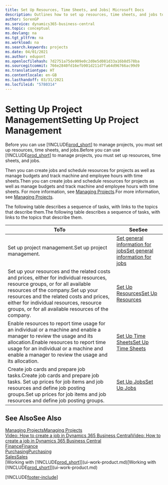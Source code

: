 ```yaml
---
title: Set Up Resources, Time Sheets, and Jobs| Microsoft Docs
description: Outlines how to set up resources, time sheets, and jobs to manage projects.
author: SorenGP
ms.service: dynamics365-business-central
ms.topic: conceptual
ms.devlang: na
ms.tgt_pltfrm: na
ms.workload: na
ms.search.keywords: projects
ms.date: 04/01/2021
ms.author: edupont
ms.openlocfilehash: 7d2751a75de909e0c2d0e5d081d33a16b8d578ba
ms.sourcegitcommit: 766e2840fd16efb901d211d7fa64d96766ac99d9
ms.translationtype: HT
ms.contentlocale: en-GB
ms.lasthandoff: 03/31/2021
ms.locfileid: "5780314"
---
```

# <a name="setting-up-project-management"></a><span data-ttu-id="2bef6-103">Setting Up Project Management</span><span class="sxs-lookup"><span data-stu-id="2bef6-103">Setting Up Project Management</span></span>
<span data-ttu-id="2bef6-104">Before you can use [!INCLUDE[prod_short](includes/prod_short.md)] to manage projects, you must set up resources, time sheets, and jobs.</span><span class="sxs-lookup"><span data-stu-id="2bef6-104">Before you can use [!INCLUDE[prod_short](includes/prod_short.md)] to manage projects, you must set up resources, time sheets, and jobs.</span></span>

<span data-ttu-id="2bef6-105">Then you can create jobs and schedule resources for projects as well as manage budgets and track machine and employee hours with time sheets.</span><span class="sxs-lookup"><span data-stu-id="2bef6-105">Then you can create jobs and schedule resources for projects as well as manage budgets and track machine and employee hours with time sheets.</span></span> <span data-ttu-id="2bef6-106">For more information, see [Managing Projects](projects-manage-projects.md).</span><span class="sxs-lookup"><span data-stu-id="2bef6-106">For more information, see [Managing Projects](projects-manage-projects.md).</span></span>  

<span data-ttu-id="2bef6-107">The following table describes a sequence of tasks, with links to the topics that describe them.</span><span class="sxs-lookup"><span data-stu-id="2bef6-107">The following table describes a sequence of tasks, with links to the topics that describe them.</span></span>

| <span data-ttu-id="2bef6-108">To</span><span class="sxs-lookup"><span data-stu-id="2bef6-108">To</span></span> | <span data-ttu-id="2bef6-109">See</span><span class="sxs-lookup"><span data-stu-id="2bef6-109">See</span></span> |
| --- | --- |
| <span data-ttu-id="2bef6-110">Set up project management.</span><span class="sxs-lookup"><span data-stu-id="2bef6-110">Set up project management.</span></span>|[<span data-ttu-id="2bef6-111">Set general information for jobs</span><span class="sxs-lookup"><span data-stu-id="2bef6-111">Set general information for jobs</span></span>](projects-how-setup-jobs.md#to-set-general-information-for-jobs)|
| <span data-ttu-id="2bef6-112">Set up your resources and the related costs and prices, either for individual resources, resource groups, or for all available resources of the company.</span><span class="sxs-lookup"><span data-stu-id="2bef6-112">Set up your resources and the related costs and prices, either for individual resources, resource groups, or for all available resources of the company.</span></span> |[<span data-ttu-id="2bef6-113">Set Up Resources</span><span class="sxs-lookup"><span data-stu-id="2bef6-113">Set Up Resources</span></span>](projects-how-setup-resources.md) |
| <span data-ttu-id="2bef6-114">Enable resources to report time usage for an individual or a machine and enable a manager to review the usage and its allocation.</span><span class="sxs-lookup"><span data-stu-id="2bef6-114">Enable resources to report time usage for an individual or a machine and enable a manager to review the usage and its allocation.</span></span> |[<span data-ttu-id="2bef6-115">Set Up Time Sheets</span><span class="sxs-lookup"><span data-stu-id="2bef6-115">Set Up Time Sheets</span></span>](projects-how-setup-time-sheets.md) |
| <span data-ttu-id="2bef6-116">Create job cards and prepare job tasks.</span><span class="sxs-lookup"><span data-stu-id="2bef6-116">Create job cards and prepare job tasks.</span></span> <span data-ttu-id="2bef6-117">Set up prices for job items and job resources and define job posting groups.</span><span class="sxs-lookup"><span data-stu-id="2bef6-117">Set up prices for job items and job resources and define job posting groups.</span></span> |[<span data-ttu-id="2bef6-118">Set Up Jobs</span><span class="sxs-lookup"><span data-stu-id="2bef6-118">Set Up Jobs</span></span>](projects-how-setup-jobs.md) |

## <a name="see-also"></a><span data-ttu-id="2bef6-119">See Also</span><span class="sxs-lookup"><span data-stu-id="2bef6-119">See Also</span></span>

[<span data-ttu-id="2bef6-120">Managing Projects</span><span class="sxs-lookup"><span data-stu-id="2bef6-120">Managing Projects</span></span>](projects-manage-projects.md)  
[<span data-ttu-id="2bef6-121">Video: How to create a job in Dynamics 365 Business Central</span><span class="sxs-lookup"><span data-stu-id="2bef6-121">Video: How to create a job in Dynamics 365 Business Central</span></span>](https://www.youtube.com/watch?v=VqaPWr7BWmw)  
[<span data-ttu-id="2bef6-122">Finance</span><span class="sxs-lookup"><span data-stu-id="2bef6-122">Finance</span></span>](finance.md)  
[<span data-ttu-id="2bef6-123">Purchasing</span><span class="sxs-lookup"><span data-stu-id="2bef6-123">Purchasing</span></span>](purchasing-manage-purchasing.md)  
[<span data-ttu-id="2bef6-124">Sales</span><span class="sxs-lookup"><span data-stu-id="2bef6-124">Sales</span></span>](sales-manage-sales.md)  
<span data-ttu-id="2bef6-125">[Working with [!INCLUDE[prod_short](includes/prod_short.md)]](ui-work-product.md)</span><span class="sxs-lookup"><span data-stu-id="2bef6-125">[Working with [!INCLUDE[prod_short](includes/prod_short.md)]](ui-work-product.md)</span></span>  


[!INCLUDE[footer-include](includes/footer-banner.md)]